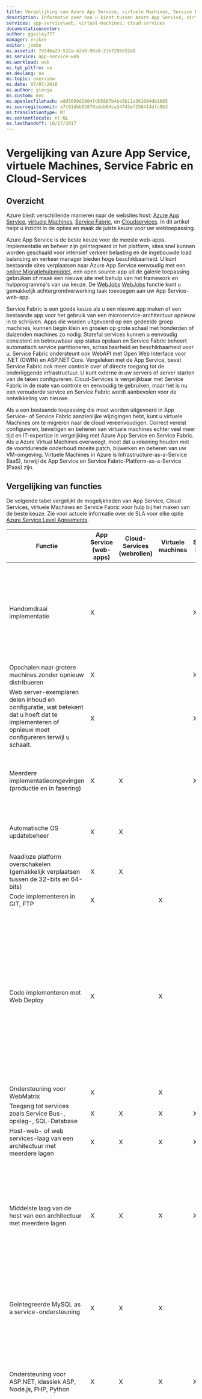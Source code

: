 ```yaml
---
title: Vergelijking van Azure App Service, virtuele Machines, Service Fabric en Cloud Services | Microsoft Docs
description: Informatie over hoe u kiest tussen Azure App Service, virtuele Machines, Service Fabric en Cloud-Services voor het hosten van webtoepassingen.
services: app-service\web, virtual-machines, cloud-services
documentationcenter: 
author: ggailey777
manager: erikre
editor: jimbe
ms.assetid: 7d346a23-532a-42a9-98a8-23b7286d32a8
ms.service: app-service-web
ms.workload: web
ms.tgt_pltfrm: na
ms.devlang: na
ms.topic: overview
ms.date: 07/07/2016
ms.author: glenga
ms.custom: mvc
ms.openlocfilehash: edd5099d2804fdb5867b4be5b11a361004db1665
ms.sourcegitcommit: a7c01dbb03870adcb04ca34745ef256414dfc0b3
ms.translationtype: MT
ms.contentlocale: nl-NL
ms.lasthandoff: 10/17/2017
---
```

# <a name="azure-app-service-virtual-machines-service-fabric-and-cloud-services-comparison"></a>Vergelijking van Azure App Service, virtuele Machines, Service Fabric en Cloud-Services
## <a name="overview"></a>Overzicht
Azure biedt verschillende manieren naar de websites host: [Azure App Service][Azure App Service], [virtuele Machines][Virtual Machines], [Service Fabric][Service Fabric], en [Cloudservices][Cloud Services]. In dit artikel helpt u inzicht in de opties en maak de juiste keuze voor uw webtoepassing.

Azure App Service is de beste keuze voor de meeste web-apps. Implementatie en beheer zijn geïntegreerd in het platform, sites snel kunnen worden geschaald voor intensief verkeer belasting en de ingebouwde load balancing en verkeer manager bieden hoge beschikbaarheid. U kunt bestaande sites verplaatsen naar Azure App Service eenvoudig met een [online Migratiehulpmiddel](https://www.migratetoazure.net/), een open source-app uit de galerie toepassing gebruiken of maak een nieuwe site met behulp van het framework en hulpprogramma's van uw keuze. De [WebJobs] [ WebJobs] functie kunt u gemakkelijk achtergrondverwerking taak toevoegen aan uw App Service-web-app.

Service Fabric is een goede keuze als u een nieuwe app maken of een bestaande app voor het gebruik van een microservice-architectuur opnieuw in te schrijven. Apps die worden uitgevoerd op een gedeelde groep machines, kunnen begin klein en groeien op grote schaal met honderden of duizenden machines zo nodig. Stateful services kunnen u eenvoudig consistent en betrouwbaar app status opslaan en Service Fabric beheert automatisch service partitioneren, schaalbaarheid en beschikbaarheid voor u.  Service Fabric ondersteunt ook WebAPI met Open Web Interface voor .NET (OWIN) en ASP.NET Core.  Vergeleken met de App Service, bevat Service Fabric ook meer controle over of directe toegang tot de onderliggende infrastructuur. U kunt externe in uw servers of server starten van de taken configureren. Cloud-Services is vergelijkbaar met Service Fabric in de mate van controle en eenvoudig te gebruiken, maar het is nu een verouderde service en Service Fabric wordt aanbevolen voor de ontwikkeling van nieuwe.

Als u een bestaande toepassing die moet worden uitgevoerd in App Service- of Service Fabric aanzienlijke wijzigingen hebt, kunt u virtuele Machines om te migreren naar de cloud vereenvoudigen. Correct vereist configureren, beveiligen en beheren van virtuele machines echter veel meer tijd en IT-expertise in vergelijking met Azure App Service en Service Fabric. Als u Azure Virtual Machines overweegt, moet dat u rekening houden met de voortdurende onderhoud moeite patch, bijwerken en beheren van uw VM-omgeving. Virtuele Machines in Azure is Infrastructure-as-a-Service (IaaS), terwijl de App Service en Service Fabric-Platform-as-a-Service (Paas) zijn. 

## <a name="features"></a>Vergelijking van functies
De volgende tabel vergelijkt de mogelijkheden van App Service, Cloud Services, virtuele Machines en Service Fabric voor hulp bij het maken van de beste keuze. Zie voor actuele informatie over de SLA voor elke optie [Azure Service Level Agreements](https://azure.microsoft.com/support/legal/sla/).

| Functie | App Service (web-apps) | Cloud-Services (webrollen) | Virtuele machines | Service Fabric | Opmerkingen |
| --- | --- | --- | --- | --- | --- |
| Handomdraai implementatie |X | | |X |Een toepassing of het bijwerken van een toepassing implementeren naar een Cloudservice of het maken van een virtuele machine, duurt het enkele minuten ten minste; een toepassing implementeren in een web-app duurt seconden. |
| Opschalen naar grotere machines zonder opnieuw distribueren |X | | |X | |
| Web server-exemplaren delen inhoud en configuratie, wat betekent dat u hoeft dat te implementeren of opnieuw moet configureren terwijl u schaalt. |X | | |X | |
| Meerdere implementatieomgevingen (productie en in fasering) |X |X | |X |Service Fabric kunt u meerdere omgevingen voor uw apps hebben of voor het implementeren van verschillende versies van uw app naast elkaar. |
| Automatische OS updatebeheer |X |X | | |Gedeeltelijk via Patch Orchestration toepassing (POA) en volledig in de toekomst. |
| Naadloze platform overschakelen (gemakkelijk verplaatsen tussen de 32-bits en 64-bits) |X |X | | | |
| Code implementeren in GIT, FTP |X | |X | | |
| Code implementeren met Web Deploy |X | |X | |Cloudservices ondersteunt het gebruik van Web Deploy updates kunt toepassen op afzonderlijke rolinstanties. Echter, u deze niet gebruiken voor de initiële implementatie van een rol en als u een Web Deploy voor een update gebruiken hebt u afzonderlijk implementeren op elk exemplaar van een rol. Meerdere exemplaren zijn vereist voor het in aanmerking voor de Cloud Service-SLA voor productieomgevingen. |
| Ondersteuning voor WebMatrix |X | |X | | |
| Toegang tot services zoals Service Bus-, opslag-, SQL-Database |X |X |X |X | |
| Host-web- of web services-laag van een architectuur met meerdere lagen |X |X |X |X | |
| Middelste laag van de host van een architectuur met meerdere lagen |X |X |X |X |App Service-web-apps kunnen eenvoudig een REST-API als middelste laag, hosten en de [WebJobs](http://go.microsoft.com/fwlink/?linkid=390226) functie achtergrondtaken verwerking kan hosten. U kunt WebJobs uitvoeren op een speciale website te bereiken onafhankelijke schaalbaarheid voor de laag. |
| Geïntegreerde MySQL as a service-ondersteuning |X |X |X | |MySQL-as-a-service kunnen worden geïntegreerd in cloud-Services via de offerings van ClearDB, maar niet als onderdeel van de Azure Portal-werkstroom. |
| Ondersteuning voor ASP.NET, klassiek ASP, Node.js, PHP, Python |X |X |X |X |Service Fabric ondersteunt het maken van een web-front-met [ASP.NET 5](../service-fabric/service-fabric-add-a-web-frontend.md) of kunt u elk type toepassing (Node.js, Java, enzovoort) implementeren als een [Gast uitvoerbaar bestand](../service-fabric/service-fabric-deploy-existing-app.md). |
| Uitschalen naar meerdere exemplaren zonder opnieuw distribueren |X |X |X |X |Virtuele Machines kunt uitbreiden naar meerdere exemplaren, maar de services die daarop worden uitgevoerd voor het afhandelen van deze scale-out moeten worden geschreven. U moet een load balancer te routeren aanvragen via de machines en maken van een Affiniteitsgroep om te voorkomen dat gelijktijdige opnieuw opstarten van alle exemplaren vanwege onderhoud of hardwarestoringen configureren. |
| Ondersteuning voor SSL |X |X |X |X |Voor App Service WebApps, wordt SSL voor aangepaste domeinnamen alleen ondersteund voor Basic en Standard-modus. Zie voor meer informatie over het gebruik van SSL met web-apps [configureren van een SSL-certificaat voor een Azure-Website](app-service-web-tutorial-custom-ssl.md). |
| Visual Studio-integratie |X |X |X |X | |
| Foutopsporing op afstand |X |X |X | | |
| Code implementeren in TFS |X |X |X |X | |
| Netwerkisolatie met [Azure Virtual Network](/azure/virtual-network/) |X |X |X |X |Zie ook [Azure Websites virtuele netwerkintegratie](https://azure.microsoft.com/blog/2014/09/15/azure-websites-virtual-network-integration/) |
| Ondersteuning voor [met Azure Traffic Manager](/azure/traffic-manager/) |X |X |X |X | |
| Geïntegreerde Eindpuntcontrole |X |X |X | | |
| Externe bureaublad toegang tot servers | |X |X |X | |
| Een aangepaste MSI installeren | |X |X |X |Service Fabric kunt u voor het hosten van een uitvoerbaar bestand als een [Gast uitvoerbaar bestand](../service-fabric/service-fabric-deploy-existing-app.md) of u kunt een app installeren op de virtuele machines. |
| Startfase taken definiëren/uitvoeren | |X |X |X | |
| Kan luisteren naar de ETW-gebeurtenissen | |X |X |X | |

## <a name="scenarios"></a>Scenario's en aanbevelingen
Hier volgen enkele algemene scenario's van de toepassing uit met betrekking tot welke Azure webhosting optie mogelijk meest geschikt is voor elk aanbevelingen.

* [Ik heb nodig een webfront-end met achtergrond verwerking en database back-end van zakelijke toepassingen die zijn geïntegreerd met lokale activa.](#onprem)
* [Ik moet een betrouwbare manier voor het hosten van mijn bedrijfswebsite die goed schaalbaar en aanbiedingen globale bereiken.](#corp)
* [Ik heb een IIS6-toepassing op Windows Server 2003 wordt uitgevoerd.](#iis6)
* [Ik ben eigenaar van een klein bedrijf en ik heb een goedkope manier voor het hosten van Mijn site nodig, maar met toekomstige groei in gedachten.](#smallbusiness)
* [Ik ben een web- of grafisch ontwerper en ik wil ontwerpen en bouwen van websites voor mijn klanten.](#designer)
* [Ik ben mijn toepassing met meerdere lagen met een webfront-end migreren naar de Cloud.](#multitier)
* [Mijn toepassing afhankelijk is van een zeer aangepaste Windows of Linux-omgevingen en I wilt verplaatsen naar de cloud.](#custom)
* [Mijn site maakt gebruik van open-sourcesoftware en ik wil deze hosten in Azure.](#oss)
* [Ik heb een line-of-business-toepassing die verbinding moet maken met het bedrijfsnetwerk.](#lob)
* [Ik wil een REST-API of de webservice voor mobiele clients hosten.](#mobile)

### <a id="onprem"></a>Ik heb nodig een webfront-end met achtergrond verwerking en database back-end van zakelijke toepassingen die zijn geïntegreerd met lokale activa.
Azure App Service is een uitstekende oplossing voor complexe business-toepassingen. U kunt ontwikkelen van apps die automatisch schalen op een load balanced platform, zijn beveiligd met Active Directory en verbinding maken met uw lokale bronnen. Er wordt het beheer van apps die via een hoogwaardige portal en API's eenvoudig, en kunt u meer inzicht krijgen in hoe klanten ze worden gebruikt met hulpprogramma's voor app-inzicht. De [Webjobs] [ Webjobs] functie kunt u achtergrondprocessen uitvoeren en taken als onderdeel van uw weblaag, terwijl hybride verbindingen en VNET-functies kunnen u eenvoudig verbinding weer naar lokale bronnen. Azure App Service biedt drie 9 SLA voor web-apps en kunt u:

* Uw toepassingen betrouwbaar uitvoeren op een zelfherstellende, automatisch patchen cloudplatform.
* Schalen automatisch via een wereldwijd netwerk van datacenters.
* Back-up en herstel voor herstel na noodgevallen.
* ISO, SOC2 en PCI compatibel zijn.
* Integratie met Active Directory

### <a id="corp"></a>Ik moet een betrouwbare manier voor het hosten van mijn bedrijfswebsite die goed schaalbaar en aanbiedingen globale bereiken.
Azure App Service is een uitstekende oplossing voor het hosten van zakelijke websites. Kan web-apps te schalen snel en eenvoudig om te voldoen aan de vraag over een wereldwijd netwerk van datacenters. Lokale reach fouttolerantie en intelligente verkeer management biedt. Alle op een platform waarmee hoogwaardige beheerhulpprogramma's, zodat u meer inzicht krijgen in de sitestatus en siteverkeer snel en eenvoudig. Azure App Service biedt drie 9 SLA voor web-apps en kunt u:

* Uw websites betrouwbaar uitvoeren op een zelfherstellende, automatisch patchen cloudplatform.
* Schalen automatisch via een wereldwijd netwerk van datacenters.
* Back-up en herstel voor herstel na noodgevallen.
* Beheren van Logboeken en verkeer met geïntegreerde hulpmiddelen.
* ISO, SOC2 en PCI compatibel zijn.
* Integratie met Active Directory

### <a id="iis6"></a>Ik heb een IIS6-toepassing op Windows Server 2003 wordt uitgevoerd.
Azure App Service kunt gemakkelijk te voorkomen dat de kosten van de infrastructuur die is gekoppeld aan het migreren van oudere IIS6-toepassingen. Microsoft heeft gemaakt [hulpprogramma's voor migratie eenvoudig te gebruiken en gedetailleerde migratie-richtlijnen](https://www.movemetowebsites.net/) waarmee u compatibiliteit controleren en eventuele wijzigingen beschreven die moeten worden aangebracht. Integratie met Visual Studio, TFS en algemene CMS-hulpprogramma's kunt gemakkelijk IIS6 toepassingen rechtstreeks naar de cloud implementeren. Zodra geïmplementeerd, de Azure Portal de biedt krachtige beheerprogramma's waarmee u kunt het omlaag schalen voor het beheren van kosten en maximaal voldoen aan vraag zo nodig. U kunt met het hulpprogramma voor migratie:

* Snel en eenvoudig migreren uw oude Windows Server 2003-webtoepassing met de cloud.
* Als u wilt uw gekoppelde SQL database on-premises voor het maken van een toepassing hybride laten kiezen.
* De SQL-database, samen met de oudere toepassing verplaatst automatisch.

### <a id="smallbusiness"></a>Ik ben eigenaar van een klein bedrijf en ik heb een goedkope manier voor het hosten van Mijn site nodig, maar met toekomstige groei in gedachten.
Azure App Service is een uitstekende oplossing voor dit scenario, omdat u kunt gratis gebruiken en vervolgens meer mogelijkheden toevoegen wanneer u deze nodig. Elke gratis web-app wordt geleverd met een domein dat is verstrekt door Azure (*your_company*. azurewebsites.net), en het platform omvat geïntegreerde hulpprogramma's voor implementatie en beheer, evenals een toepassingsgalerie waarmee u snel aan de slag. Er zijn veel andere services en schalingsopties waarmee de site met de toegenomen gebruikersvraag ontwikkelen. U kunt met Azure App Service:

* Beginnen met de laag gratis en schaal omhoog indien nodig.
* Gebruik de Toepassingsgalerie snel populaire webtoepassingen, zoals WordPress instellen.
* Extra Azure-services en functies toevoegen aan uw toepassing naar behoefte.
* Beveilig uw web-app met HTTPS.

### <a id="designer"></a>Ik ben een web- of grafisch ontwerper en ik wil ontwerpen en bouwen van websites voor mijn klant
Biedt ondersteuning voor Git en FTP-implementatie en nauwe integratie met hulpprogramma's en services, zoals Visual Studio en SQL-Database biedt voor webontwikkelaars- en ontwerpers Azure App Service kan eenvoudig worden geïntegreerd met tal van frameworks en hulpprogramma's. Met App Service kunt u:

* Gebruik de opdrachtregelprogramma's voor [geautomatiseerde taken][scripting].
* Werken met populaire talen zoals [.Net][dotnet], [PHP][PHP], [Node.js] [ nodejs], en [Python][Python].
* Selecteer de drie verschillende schalen niveaus voor het schalen van zeer hoge capaciteit.
* Integreren met andere Azure-services, zoals [SQL-Database][sqldatabase], [Service Bus] [ servicebus] en [opslag] [ Storage], of de partner van de offerings uit de [Azure Store][azurestore], zoals MySQL en MongoDB.
* Geïntegreerd met hulpprogramma's, zoals Visual Studio, Git WebMatrix, WebDeploy, TFS en FTP.

### <a id="multitier"></a>Ik ben mijn toepassing met meerdere lagen met een webfront-end migreren naar de Cloud
Als u een toepassing met meerdere lagen, zoals een webserver die is verbonden met een database, is Azure App Service een goede optie die nauwe integratie met Azure SQL Database biedt. En u kunt de API-functie voor het uitvoeren van back-end-processen.

Service Fabric kiezen voor een of meer van uw lagen als u meer controle over de server-omgeving, zoals de mogelijkheid op afstand in de server of server starten van de taken configureren.

Als u wilt uw eigen installatiekopie machine gebruiken of het uitvoeren van server-software of services die u op de Service Fabric configureren kunt, kunt u virtuele Machines kiezen voor een of meer van de lagen.

### <a id="custom"></a>Mijn toepassing afhankelijk is van een zeer aangepaste Windows of Linux-omgevingen en I wilt verplaatsen naar de cloud.
Als uw toepassing vereist complexe installatie of configuratie van de software en het besturingssysteem, wordt virtuele Machines is waarschijnlijk de beste oplossing. Met virtuele Machines, kunt u het volgende doen:

* Gebruik de galerie met virtuele Machine te starten met een besturingssysteem, zoals Windows of Linux, en vervolgens aanpassen voor uw toepassingsvereisten.
* Maken en uploaden van een aangepaste installatiekopie van een bestaande lokale server worden uitgevoerd op een virtuele machine in Azure.

### <a id="oss"></a>Mijn site maakt gebruik van open-sourcesoftware en ik wil deze hosten in Azure
Als uw open-source framework wordt ondersteund op App Service, de talen en frameworks die nodig is voor uw toepassing automatisch voor u geconfigureerd. App Service kunt u:

* Gebruik veel populaire open source talen, zoals [.NET][dotnet], [PHP][PHP], [Node.js] [ nodejs], en [Python][Python].
* WordPress, Drupal, Umbraco, DNN en vele andere webtoepassingen van derden instellen.
* Migreren van een bestaande toepassing of een nieuwe maken uit de galerie met toepassingen.

Als uw open-source framework wordt niet ondersteund op App Service, kunt u deze uitvoeren op een van de andere Azure-web hosting-opties. Met virtuele Machines u installeren en configureren van de software op de machine-installatiekopie, die Windows worden kan of Linux-.

### <a id="lob"></a>Ik heb een line-of-business-toepassing die verbinding moet maken met het bedrijfsnetwerk.
Als u een line-of-business-toepassing maken wilt, is uw website mogelijk directe toegang tot de services of gegevens op het bedrijfsnetwerk. Dit is mogelijk op App Service, Service Fabric en virtuele Machines met de [Azure Virtual Network service](/azure/virtual-network/). Op App Service kunt u de [VNET-integratiefunctie](https://azure.microsoft.com/blog/2014/09/15/azure-websites-virtual-network-integration/), waardoor uw Azure-toepassingen worden uitgevoerd alsof ze in uw bedrijfsnetwerk.

### <a id="mobile"></a>Ik wil een REST-API of de webservice voor mobiele clients hosten
HTTP-gebaseerde web-services kunnen u een groot aantal clients, waaronder mobiele clients ondersteunen. Frameworks zoals ASP.NET Web API worden geïntegreerd met Visual Studio om eenvoudiger maken en gebruiken van REST-services.  Deze services worden blootgesteld vanaf een webeindpunt, zodat het mogelijk een techniek op Azure voor webhosting gebruiken ter ondersteuning van dit scenario is. App Service is echter een uitstekende keuze is voor het hosten van de REST-API's. Met App Service kunt u:

* Snel maken een [mobiele app](../app-service-mobile/app-service-mobile-value-prop.md) of API-app voor het hosten van de HTTP-web-service in een Azure globaal gedistribueerd datacenters.
* Migreren van bestaande services of nieuwe maken.
* SLA voor beschikbaarheid met één exemplaar bereiken of uitschalen naar meerdere toegewezen machines.
* De gepubliceerde site gebruiken voor REST-API's op een HTTP-clients, waaronder mobiele clients.

> [!NOTE]
> Als u wilt dat aan de slag met Azure App Service voordat u zich aanmeldt voor een account, gaat u naar <a href="https://trywebsites.azurewebsites.net/">https://trywebsites.azurewebsites.net</a>, waar u kunt direct een tijdelijke en eenvoudige app maken in Azure App Service gratis. Geen creditcard nodig en bent nergens toe verplicht.
> 
> 

## <a id="nextsteps"></a>De volgende stappen
Voor meer informatie over de drie opties host web, Zie [Introducing Azure](../fundamentals-introduction-to-azure.md).

Zie de volgende bronnen om te beginnen met de gekozen opties voor uw toepassing:

* [Azure App Service](/azure/app-service/)
* [Azure Cloud Services](/azure/cloud-services/)
* [Virtuele Machines in Azure](/azure/virtual-machines/)
* [Service Fabric](/azure/service-fabric/)

<!-- URL List -->

[Azure App Service]: /azure/app-service/
[Cloud Services]: /azure/cloud-services/
[Virtual Machines]: /azure/virtual-machines/
[Service Fabric]: /azure/service-fabric/
[ClearDB]: http://www.cleardb.com/
[WebJobs]: http://go.microsoft.com/fwlink/?linkid=390226&clcid=0x409
[Configuring an SSL certificate for an Azure Website]: app-service-web-tutorial-custom-ssl.md
[azurestore]: https://azuremarketplace.microsoft.com/en-us/marketplace/apps
[scripting]: https://azure.microsoft.com/documentation/scripts/?services=web-sites
[dotnet]: https://azure.microsoft.com/develop/net/
[nodejs]: https://azure.microsoft.com/develop/nodejs/
[PHP]: https://azure.microsoft.com/develop/php/
[Python]: https://azure.microsoft.com/develop/python/
[servicebus]: /azure/service-bus/
[sqldatabase]: /azure/sql-database/
[Storage]: /azure/storage/

<!-- IMG List -->

[ChoicesDiagram]: ./media/choose-web-site-cloud-service-vm/Websites_CloudServices_VMs_3.png
